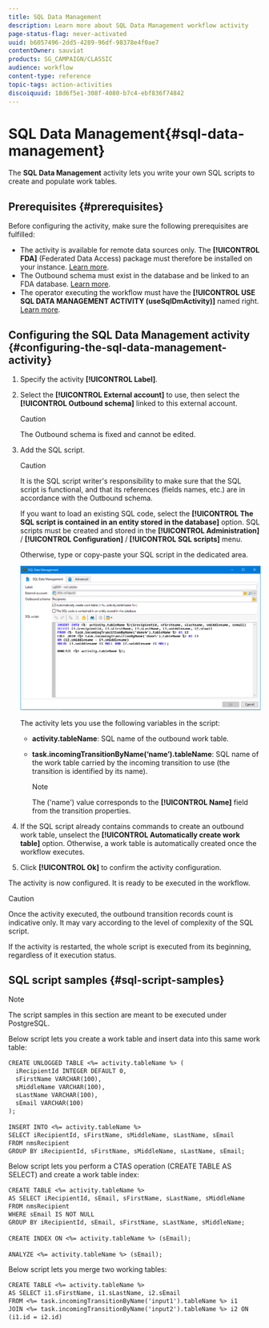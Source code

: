 ```yaml
---
title: SQL Data Management
description: Learn more about SQL Data Management workflow activity
page-status-flag: never-activated
uuid: b6057496-2dd5-4289-96df-98378e4f0ae7
contentOwner: sauviat
products: SG_CAMPAIGN/CLASSIC
audience: workflow
content-type: reference
topic-tags: action-activities
discoiquuid: 18d6f5e1-308f-4080-b7c4-ebf836f74842
---
```


# SQL Data Management{#sql-data-management}

The **SQL Data Management** activity lets you write your own SQL scripts to create and populate work tables.

## Prerequisites {#prerequisites}

Before configuring the activity, make sure the following prerequisites are fulfilled:

* The activity is available for remote data sources only. The **[!UICONTROL FDA]** (Federated Data Access) package must therefore be installed on your instance. [Learn more](../../installation/using/about-fda.md).
* The Outbound schema must exist in the database and be linked to an FDA database. [Learn more](../../configuration/using/about-schema-reference.md).
* The operator executing the workflow must have the **[!UICONTROL USE SQL DATA MANAGEMENT ACTIVITY (useSqlDmActivity)]** named right. [Learn more](../../platform/using/access-management.md#named-rights).

## Configuring the SQL Data Management activity {#configuring-the-sql-data-management-activity}

1. Specify the activity **[!UICONTROL Label]**.
1. Select the **[!UICONTROL External account]** to use, then select the **[!UICONTROL Outbound schema]** linked to this external account.

   >[!CAUTION]
   >
   >The Outbound schema is fixed and cannot be edited.

1. Add the SQL script.

   >[!CAUTION]
   >
   >It is the SQL script writer's responsibility to make sure that the SQL script is functional, and that its references (fields names, etc.) are in accordance with the Outbound schema.

   If you want to load an existing SQL code, select the **[!UICONTROL The SQL script is contained in an entity stored in the database]** option. SQL scripts must be created and stored in the **[!UICONTROL Administration]** / **[!UICONTROL Configuration]** / **[!UICONTROL SQL scripts]** menu.

   Otherwise, type or copy-paste your SQL script in the dedicated area.

   ![](assets/sql_datamanagement.png)

   The activity lets you use the following variables in the script:

    * **activity.tableName**: SQL name of the outbound work table.
    * **task.incomingTransitionByName(‘name’).tableName**: SQL name of the work table carried by the incoming transition to use (the transition is identified by its name).

      >[!NOTE]
      >
      >The ('name') value corresponds to the **[!UICONTROL Name]** field from the transition properties.

1. If the SQL script already contains commands to create an outbound work table, unselect the **[!UICONTROL Automatically create work table]** option. Otherwise, a work table is automatically created once the workflow executes.
1. Click **[!UICONTROL Ok]** to confirm the activity configuration.

The activity is now configured. It is ready to be executed in the workflow.

>[!CAUTION]
>
>Once the activity executed, the outbound transition records count is indicative only. It may vary according to the level of complexity of the SQL script. 
>  
>If the activity is restarted, the whole script is executed from its beginning, regardless of it execution status.

## SQL script samples {#sql-script-samples}

>[!NOTE]
>
>The script samples in this section are meant to be executed under PostgreSQL.

Below script lets you create a work table and insert data into this same work table:

```
CREATE UNLOGGED TABLE <%= activity.tableName %> (
  iRecipientId INTEGER DEFAULT 0,
  sFirstName VARCHAR(100),
  sMiddleName VARCHAR(100),
  sLastName VARCHAR(100),
  sEmail VARCHAR(100)
);

INSERT INTO <%= activity.tableName %>
SELECT iRecipientId, sFirstName, sMiddleName, sLastName, sEmail
FROM nmsRecipient
GROUP BY iRecipientId, sFirstName, sMiddleName, sLastName, sEmail;
```

Below script lets you perform a CTAS operation (CREATE TABLE AS SELECT) and create a work table index:

```
CREATE TABLE <%= activity.tableName %>
AS SELECT iRecipientId, sEmail, sFirstName, sLastName, sMiddleName
FROM nmsRecipient
WHERE sEmail IS NOT NULL
GROUP BY iRecipientId, sEmail, sFirstName, sLastName, sMiddleName;

CREATE INDEX ON <%= activity.tableName %> (sEmail);

ANALYZE <%= activity.tableName %> (sEmail);
```

Below script lets you merge two working tables:

```
CREATE TABLE <%= activity.tableName %>
AS SELECT i1.sFirstName, i1.sLastName, i2.sEmail
FROM <%= task.incomingTransitionByName('input1').tableName %> i1
JOIN <%= task.incomingTransitionByName('input2').tableName %> i2 ON (i1.id = i2.id)
```

